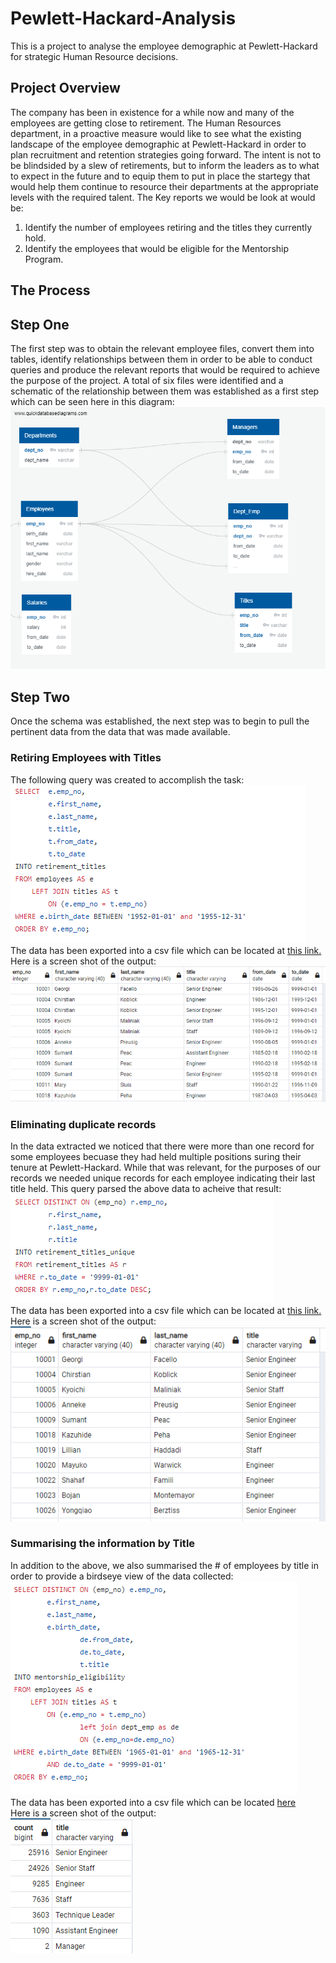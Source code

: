 # Pewlett-Hackard-Analysis
This is a project to analyse the employee demographic at Pewlett-Hackard for strategic Human Resource decisions.
## Project Overview
The company has been in existence for a while now and many of the employees are getting close to retirement. The Human Resources department, in a proactive measure would like to see what the existing landscape of the employee demographic at Pewlett-Hackard in order to plan recruitment and retention strategies going forward. The intent is not to be blindsided by a slew of retirements, but to inform the leaders as to what to expect in the future and to equip them to put in place the startegy that would help them continue to resource their departments at the appropriate levels with the required talent. The Key reports we would be look at would be:<br>
1. Identify the number of employees retiring and the titles they currently hold.
2. Identify the employees that would be eligible for the Mentorship Program.
## The Process
## Step One
The first step was to obtain the relevant employee files, convert them into tables, identify relationships between them in order to be able to conduct queries and produce the relevant reports that would be required to achieve the purpose of the project.
A total of six files were identified and a schematic of the relationship between them was established as a first step which can be seen here in this diagram:
![schema](https://github.com/lallben/Pewlett-Hackard-Analysis/blob/main/Analysis%20Projects%20Folder/Pewlett-Hackard-Analysis%20Folder/EmployeeDB.png)
## Step Two
Once the schema was established, the next step was to begin to pull the pertinent data from the data that was made available.<br>
### Retiring Employees with Titles
The following query was created to accomplish the task:<br>
![Query1](https://github.com/lallben/Pewlett-Hackard-Analysis/blob/main/Analysis%20Projects%20Folder/Pewlett-Hackard-Analysis%20Folder/query1.png)<br>
The data has been exported into a csv file which can be located at [this link.](https://github.com/lallben/Pewlett-Hackard-Analysis/blob/main/Analysis%20Projects%20Folder/Pewlett-Hackard-Analysis%20Folder/Data/retirement_titles.csv)
Here is a screen shot of the output:<br>
![Retirement Titles](https://github.com/lallben/Pewlett-Hackard-Analysis/blob/main/Analysis%20Projects%20Folder/Pewlett-Hackard-Analysis%20Folder/retirement_titles.png)<br>
### Eliminating duplicate records
In the data extracted we noticed that there were more than one record for some employees becuase they had held multiple positions suring their tenure at Pewlett-Hackard. While that was relevant, for the purposes of our records we needed unique records for each employee indicating their last title held. This query parsed the above data to acheive that result:
![Query2](https://github.com/lallben/Pewlett-Hackard-Analysis/blob/main/Analysis%20Projects%20Folder/Pewlett-Hackard-Analysis%20Folder/query2.png)<br>
The data has been exported into a csv file which can be located at [this link.](https://github.com/lallben/Pewlett-Hackard-Analysis/blob/main/Analysis%20Projects%20Folder/Pewlett-Hackard-Analysis%20Folder/Data/unique_titles.csv)
Here is a screen shot of the output:<br>
![Unique Titles](https://github.com/lallben/Pewlett-Hackard-Analysis/blob/main/Analysis%20Projects%20Folder/Pewlett-Hackard-Analysis%20Folder/unique_titles.png)<br>
### Summarising the information by Title
In addition to the above, we also summarised the # of employees by title in order to provide a birdseye view of the data collected:<br>
![Query3](https://github.com/lallben/Pewlett-Hackard-Analysis/blob/main/Analysis%20Projects%20Folder/Pewlett-Hackard-Analysis%20Folder/query3.png)<br>
The data has been exported into a csv file which can be located [here](https://github.com/lallben/Pewlett-Hackard-Analysis/blob/main/Analysis%20Projects%20Folder/Pewlett-Hackard-Analysis%20Folder/Data/retiring_titles.csv)<br>
Here is a screen shot of the output:<br>
![Summary](https://github.com/lallben/Pewlett-Hackard-Analysis/blob/main/Analysis%20Projects%20Folder/Pewlett-Hackard-Analysis%20Folder/summary_titles.png)<br>
